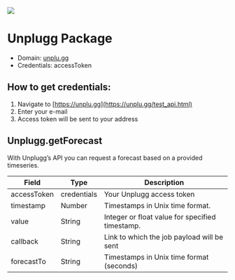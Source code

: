 [![](https://scdn.rapidapi.com/RapidAPI_banner.png)](https://rapidapi.com/package/Unplugg/functions?utm_source=RapidAPIGitHub_UnpluggFunctions&utm_medium=button&utm_content=RapidAPI_GitHub)
# Unplugg Package

* Domain: [unplu.gg](https://unplu.gg)
* Credentials: accessToken

## How to get credentials:
1. Navigate to [https://unplu.gg](https://unplu.gg/test_api.html)
2. Enter your e-mail
3. Access token will be sent to your address
## Unplugg.getForecast
With Unplugg’s API you can request a forecast based on a provided timeseries. 

| Field      | Type       | Description
|------------|------------|----------
| accessToken| credentials| Your Unplugg access token
| timestamp  | Number     | Timestamps in Unix time format.
| value      | String     | Integer or float value for specified timestamp.
| callback   | String     | Link to which the job payload will be sent
| forecastTo | String     | Timestamps in Unix time format (seconds)

